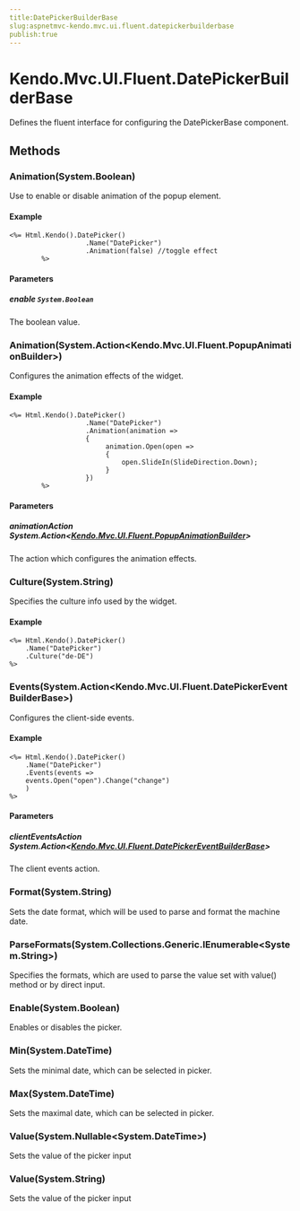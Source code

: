 ```yaml
---
title:DatePickerBuilderBase
slug:aspnetmvc-kendo.mvc.ui.fluent.datepickerbuilderbase
publish:true
---
```


# Kendo.Mvc.UI.Fluent.DatePickerBuilderBase
Defines the fluent interface for configuring the DatePickerBase component.



## Methods

### Animation(System.Boolean)
Use to enable or disable animation of the popup element.


#### Example

    <%= Html.Kendo().DatePicker()
        	           .Name("DatePicker")
        	           .Animation(false) //toggle effect
        	%>
        


#### Parameters

##### enable `System.Boolean`
The boolean value.




### Animation(System.Action\<Kendo.Mvc.UI.Fluent.PopupAnimationBuilder>)
Configures the animation effects of the widget.


#### Example

    <%= Html.Kendo().DatePicker()
        	           .Name("DatePicker")
        	           .Animation(animation =>
        	           {
        		            animation.Open(open =>
        		            {
        		                open.SlideIn(SlideDirection.Down);
        		            }
        	           })
        	%>
        


#### Parameters

##### animationAction System.Action<[Kendo.Mvc.UI.Fluent.PopupAnimationBuilder](/api/wrappers/aspnet-mvc/Kendo.Mvc.UI.Fluent/PopupAnimationBuilder)>
The action which configures the animation effects.




### Culture(System.String)
Specifies the culture info used by the widget.


#### Example

    <%= Html.Kendo().DatePicker()
        .Name("DatePicker")
        .Culture("de-DE")
    %>
        




### Events(System.Action\<Kendo.Mvc.UI.Fluent.DatePickerEventBuilderBase>)
Configures the client-side events.


#### Example

    <%= Html.Kendo().DatePicker()
        .Name("DatePicker")
        .Events(events =>
        events.Open("open").Change("change")
        )
    %>
        


#### Parameters

##### clientEventsAction System.Action<[Kendo.Mvc.UI.Fluent.DatePickerEventBuilderBase](/api/wrappers/aspnet-mvc/Kendo.Mvc.UI.Fluent/DatePickerEventBuilderBase)>
The client events action.




### Format(System.String)
Sets the date format, which will be used to parse and format the machine date.





### ParseFormats(System.Collections.Generic.IEnumerable\<System.String>)
Specifies the formats, which are used to parse the value set with value() method or by direct input.





### Enable(System.Boolean)
Enables or disables the picker.





### Min(System.DateTime)
Sets the minimal date, which can be selected in picker.





### Max(System.DateTime)
Sets the maximal date, which can be selected in picker.





### Value(System.Nullable\<System.DateTime>)
Sets the value of the picker input





### Value(System.String)
Sets the value of the picker input






